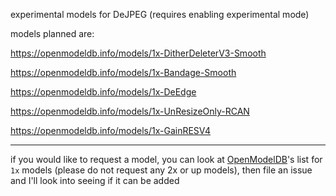 experimental models for DeJPEG (requires enabling experimental mode)

models planned are:

https://openmodeldb.info/models/1x-DitherDeleterV3-Smooth

https://openmodeldb.info/models/1x-Bandage-Smooth

https://openmodeldb.info/models/1x-DeEdge

https://openmodeldb.info/models/1x-UnResizeOnly-RCAN

https://openmodeldb.info/models/1x-GainRESV4

----

if you would like to request a model, you can look at [OpenModelDB](https://openmodeldb.info/?t=scale%3A1)'s list for `1x` models (please do not request any 2x or up models), then file an issue and I'll look into seeing if it can be added
